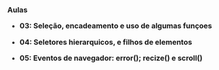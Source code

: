 <h3>Aulas

- 03: Seleção, encadeamento e uso de algumas funçoes

- 04: Seletores hierarquicos, e filhos de elementos

- 05: Eventos de navegador: error(); recize() e scroll()